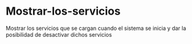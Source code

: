 # Mostrar-los-servicios

Mostrar los servicios que se cargan cuando el sistema se inicia y dar la posibilidad de desactivar dichos servicios
